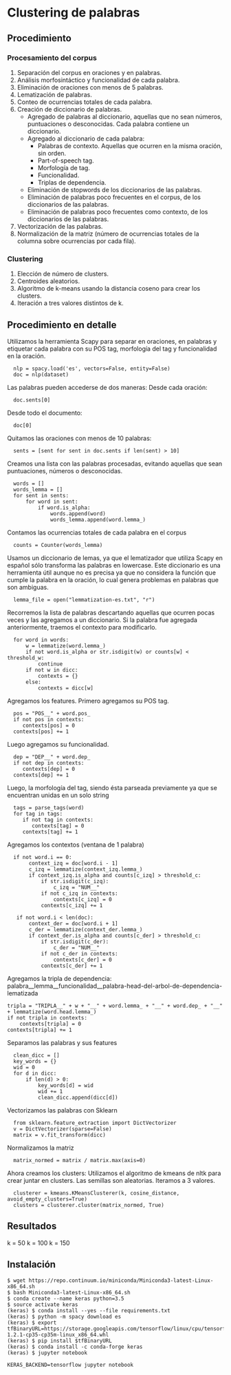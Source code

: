 # Clustering de palabras

## Procedimiento
### Procesamiento del corpus
1. Separación del corpus en oraciones y en palabras.
2. Análisis morfosintáctico y funcionalidad de cada palabra.
3. Eliminación de oraciones con menos de 5 palabras.
4. Lematización de palabras.
5. Conteo de ocurrencias totales de cada palabra.
6. Creación de diccionario de palabras.
    * Agregado de palabras al diccionario, aquellas que no sean números, puntuaciones o desconocidas. Cada palabra contiene un diccionario.
    * Agregado al diccionario de cada palabra:
        - Palabras de contexto. Aquellas que ocurren en la misma oración, sin orden.
        - Part-of-speech tag.
        - Morfología de tag.
        - Funcionalidad.
        - Triplas de dependencia.
    * Eliminación de stopwords de los diccionarios de las palabras.
    * Eliminación de palabras poco frecuentes en el corpus, de los diccionarios de las palabras.
    * Eliminación de palabras poco frecuentes como contexto, de los diccionarios de las palabras.
7. Vectorización de las palabras.
8. Normalización de la matriz (número de ocurrencias totales de la columna sobre ocurrencias por cada fila).

### Clustering
1. Elección de número de clusters.
2. Centroides aleatorios.
3. Algoritmo de k-means usando la distancia coseno para crear los clusters.
2. Iteración a tres valores distintos de k.

## Procedimiento en detalle
Utilizamos la herramienta Scapy para separar en oraciones, en palabras y etiquetar cada palabra con su POS tag, morfología del tag y funcionalidad en la oración.

      nlp = spacy.load('es', vectors=False, entity=False)
      doc = nlp(dataset)
      
Las palabras pueden accederse de dos maneras:
Desde cada oración:

      doc.sents[0]
      
Desde todo el documento:

      doc[0]

Quitamos las oraciones con menos de 10 palabras:

      sents = [sent for sent in doc.sents if len(sent) > 10]

Creamos una lista con las palabras procesadas, evitando aquellas que sean puntuaciones, números o desconocidas.

      words = []
      words_lemma = []
      for sent in sents:
          for word in sent:
              if word.is_alpha:
                  words.append(word)
                  words_lemma.append(word.lemma_)

Contamos las ocurrencias totales de cada palabra en el corpus

      counts = Counter(words_lemma)
      
Usamos un diccionario de lemas, ya que el lematizador que utiliza Scapy en español sólo transforma las palabras en lowercase.
Este diccionario es una herramienta útil aunque no es precisa ya que no considera la función que cumple la palabra en la oración, lo cual genera problemas en palabras que son ambiguas.
      
      lemma_file = open("lemmatization-es.txt", "r")

Recorremos la lista de palabras descartando aquellas que ocurren pocas veces y las agregamos a un diccionario. Si la palabra fue agregada anteriormente, traemos el contexto para modificarlo.

      for word in words:
          w = lemmatize(word.lemma_)
          if not word.is_alpha or str.isdigit(w) or counts[w] < threshold_w:
              continue
          if not w in dicc:
              contexts = {}
          else:
              contexts = dicc[w]

Agregamos los features. 
Primero agregamos su POS tag.

      pos = "POS__" + word.pos_
      if not pos in contexts:
         contexts[pos] = 0
      contexts[pos] += 1
      
Luego agregamos su funcionalidad.

      dep = "DEP__" + word.dep_
      if not dep in contexts:
         contexts[dep] = 0
      contexts[dep] += 1

Luego, la morfología del tag, siendo ésta parseada previamente ya que se encuentran unidas en un solo string

      tags = parse_tags(word)
      for tag in tags:
         if not tag in contexts:
            contexts[tag] = 0
         contexts[tag] += 1
        
Agregamos los contextos (ventana de 1 palabra)

      if not word.i == 0:
           context_izq = doc[word.i - 1]
           c_izq = lemmatize(context_izq.lemma_)
           if context_izq.is_alpha and counts[c_izq] > threshold_c:
               if str.isdigit(c_izq):
                   c_izq = "NUM__"
               if not c_izq in contexts:
                   contexts[c_izq] = 0
               contexts[c_izq] += 1

       if not word.i < len(doc):
           context_der = doc[word.i + 1]
           c_der = lemmatize(context_der.lemma_)
           if context_der.is_alpha and counts[c_der] > threshold_c:
               if str.isdigit(c_der):
                   c_der = "NUM__"
               if not c_der in contexts:
                   contexts[c_der] = 0
               contexts[c_der] += 1

Agregamos la tripla de dependencia: palabra__lemma__funcionalidad__palabra-head-del-arbol-de-dependencia-lematizada

    tripla = "TRIPLA__" + w + "__" + word.lemma_ + "__" + word.dep_ + "__" + lemmatize(word.head.lemma_)
    if not tripla in contexts:
        contexts[tripla] = 0
    contexts[tripla] += 1

Separamos las palabras y sus features

      clean_dicc = []
      key_words = {}
      wid = 0
      for d in dicc:
          if len(d) > 0:
              key_words[d] = wid
              wid += 1
              clean_dicc.append(dicc[d])
              
Vectorizamos las palabras con Sklearn

      from sklearn.feature_extraction import DictVectorizer
      v = DictVectorizer(sparse=False)
      matrix = v.fit_transform(dicc)
      
Normalizamos la matriz

      matrix_normed = matrix / matrix.max(axis=0)
      
Ahora creamos los clusters:
Utilizamos el algoritmo de kmeans de nltk para crear juntar en clusters. Las semillas son aleatorias. Iteramos a 3 valores. 

      clusterer = kmeans.KMeansClusterer(k, cosine_distance, avoid_empty_clusters=True)
      clusters = clusterer.cluster(matrix_normed, True)

## Resultados
k = 50
k = 100
k = 150

## Instalación
    $ wget https://repo.continuum.io/miniconda/Miniconda3-latest-Linux-x86_64.sh
    $ bash Miniconda3-latest-Linux-x86_64.sh
    $ conda create --name keras python=3.5
    $ source activate keras
    (keras) $ conda install --yes --file requirements.txt
    (keras) $ python -m spacy download es
    (keras) $ export tfBinaryURL=https://storage.googleapis.com/tensorflow/linux/cpu/tensorflow-1.2.1-cp35-cp35m-linux_x86_64.whl
    (keras) $ pip install $tfBinaryURL
    (keras) $ conda install -c conda-forge keras
    (keras) $ jupyter notebook

    KERAS_BACKEND=tensorflow jupyter notebook
